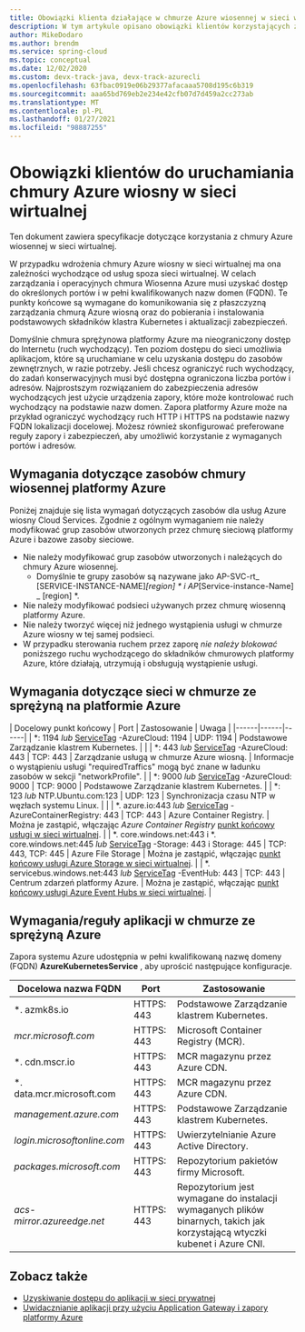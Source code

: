 ```yaml
---
title: Obowiązki klienta działające w chmurze Azure wiosennej w sieci wirtualnej
description: W tym artykule opisano obowiązki klientów korzystających z chmury Azure wiosennej w sieci wirtualnej.
author: MikeDodaro
ms.author: brendm
ms.service: spring-cloud
ms.topic: conceptual
ms.date: 12/02/2020
ms.custom: devx-track-java, devx-track-azurecli
ms.openlocfilehash: 63fbac0919e06b29377afacaaa5708d195c6b319
ms.sourcegitcommit: aaa65bd769eb2e234e42cfb07d7d459a2cc273ab
ms.translationtype: MT
ms.contentlocale: pl-PL
ms.lasthandoff: 01/27/2021
ms.locfileid: "98887255"
---
```

# <a name="customer-responsibilities-for-running-azure-spring-cloud-in-vnet"></a>Obowiązki klientów do uruchamiania chmury Azure wiosny w sieci wirtualnej
Ten dokument zawiera specyfikacje dotyczące korzystania z chmury Azure wiosennej w sieci wirtualnej.

W przypadku wdrożenia chmury Azure wiosny w sieci wirtualnej ma ona zależności wychodzące od usług spoza sieci wirtualnej. W celach zarządzania i operacyjnych chmura Wiosenna Azure musi uzyskać dostęp do określonych portów i w pełni kwalifikowanych nazw domen (FQDN). Te punkty końcowe są wymagane do komunikowania się z płaszczyzną zarządzania chmurą Azure wiosną oraz do pobierania i instalowania podstawowych składników klastra Kubernetes i aktualizacji zabezpieczeń.

Domyślnie chmura sprężynowa platformy Azure ma nieograniczony dostęp do Internetu (ruch wychodzący). Ten poziom dostępu do sieci umożliwia aplikacjom, które są uruchamiane w celu uzyskania dostępu do zasobów zewnętrznych, w razie potrzeby. Jeśli chcesz ograniczyć ruch wychodzący, do zadań konserwacyjnych musi być dostępna ograniczona liczba portów i adresów. Najprostszym rozwiązaniem do zabezpieczenia adresów wychodzących jest użycie urządzenia zapory, które może kontrolować ruch wychodzący na podstawie nazw domen. Zapora platformy Azure może na przykład ograniczyć wychodzący ruch HTTP i HTTPS na podstawie nazwy FQDN lokalizacji docelowej. Możesz również skonfigurować preferowane reguły zapory i zabezpieczeń, aby umożliwić korzystanie z wymaganych portów i adresów.

## <a name="azure-spring-cloud-resource-requirements"></a>Wymagania dotyczące zasobów chmury wiosennej platformy Azure 

Poniżej znajduje się lista wymagań dotyczących zasobów dla usług Azure wiosny Cloud Services. Zgodnie z ogólnym wymaganiem nie należy modyfikować grup zasobów utworzonych przez chmurę sieciową platformy Azure i bazowe zasoby sieciowe.
- Nie należy modyfikować grup zasobów utworzonych i należących do chmury Azure wiosennej.
  - Domyślnie te grupy zasobów są nazywane jako AP-SVC-rt_ [SERVICE-INSTANCE-NAME]_[region] * i AP_[Service-instance-Name] _ [region] *.
- Nie należy modyfikować podsieci używanych przez chmurę wiosenną platformy Azure.
- Nie należy tworzyć więcej niż jednego wystąpienia usługi w chmurze Azure wiosny w tej samej podsieci.
- W przypadku sterowania ruchem przez zaporę *nie należy blokować* poniższego ruchu wychodzącego do składników chmurowych platformy Azure, które działają, utrzymują i obsługują wystąpienie usługi.

## <a name="azure-spring-cloud-network-requirements"></a>Wymagania dotyczące sieci w chmurze ze sprężyną na platformie Azure

  | Docelowy punkt końcowy | Port | Zastosowanie | Uwaga |
  |------|------|------|
  | *: 1194 *lub* [ServiceTag](https://docs.microsoft.com/azure/virtual-network/service-tags-overview#available-service-tags) -AzureCloud: 1194 | UDP: 1194 | Podstawowe Zarządzanie klastrem Kubernetes. | |
  | *: 443 *lub* [ServiceTag](https://docs.microsoft.com/azure/virtual-network/service-tags-overview#available-service-tags) -AzureCloud: 443 | TCP: 443 | Zarządzanie usługą w chmurze Azure wiosną. | Informacje o wystąpieniu usługi "requiredTraffics" mogą być znane w ładunku zasobów w sekcji "networkProfile". |
  | *: 9000 *lub* [ServiceTag](https://docs.microsoft.com/azure/virtual-network/service-tags-overview#available-service-tags) -AzureCloud: 9000 | TCP: 9000 | Podstawowe Zarządzanie klastrem Kubernetes. |
  | *: 123 *lub* NTP.Ubuntu.com:123 | UDP: 123 | Synchronizacja czasu NTP w węzłach systemu Linux. | |
  | *. azure.io:443 *lub* [ServiceTag](https://docs.microsoft.com/azure/virtual-network/service-tags-overview#available-service-tags) -AzureContainerRegistry: 443 | TCP: 443 | Azure Container Registry. | Można je zastąpić, włączając *Azure Container Registry* [punkt końcowy usługi w sieci wirtualnej](https://docs.microsoft.com/azure/virtual-network/virtual-network-service-endpoints-overview). |
  | *. core.windows.net:443 i *. core.windows.net:445 *lub* [ServiceTag](https://docs.microsoft.com/azure/virtual-network/service-tags-overview#available-service-tags) -Storage: 443 i Storage: 445 | TCP: 443, TCP: 445 | Azure File Storage | Można je zastąpić, włączając  [punkt końcowy usługi Azure Storage w sieci wirtualnej](https://docs.microsoft.com/azure/virtual-network/virtual-network-service-endpoints-overview). |
  | *. servicebus.windows.net:443 *lub* [ServiceTag](https://docs.microsoft.com/azure/virtual-network/service-tags-overview#available-service-tags) -EventHub: 443 | TCP: 443 | Centrum zdarzeń platformy Azure. | Można je zastąpić, włączając  [punkt końcowy usługi Azure Event Hubs w sieci wirtualnej](https://docs.microsoft.com/azure/virtual-network/virtual-network-service-endpoints-overview). |
  

## <a name="azure-spring-cloud-fqdn-requirements--application-rules"></a>Wymagania/reguły aplikacji w chmurze ze sprężyną Azure

Zapora systemu Azure udostępnia w pełni kwalifikowaną nazwę domeny (FQDN) **AzureKubernetesService** , aby uprościć następujące konfiguracje.

  | Docelowa nazwa FQDN | Port | Zastosowanie |
  |------|------|------|
  | *. azmk8s.io | HTTPS: 443 | Podstawowe Zarządzanie klastrem Kubernetes. |
  | <i>mcr.microsoft.com</i> | HTTPS: 443 | Microsoft Container Registry (MCR). |
  | *. cdn.mscr.io | HTTPS: 443 | MCR magazynu przez Azure CDN. |
  | *. data.mcr.microsoft.com | HTTPS: 443 | MCR magazynu przez Azure CDN. |
  | <i>management.azure.com</i> | HTTPS: 443 | Podstawowe Zarządzanie klastrem Kubernetes. |
  | <i>login.microsoftonline.com</i> | HTTPS: 443 | Uwierzytelnianie Azure Active Directory. |
  |<i>packages.microsoft.com</i>    | HTTPS: 443 | Repozytorium pakietów firmy Microsoft. |
  | <i>acs-mirror.azureedge.net</i> | HTTPS: 443 | Repozytorium jest wymagane do instalacji wymaganych plików binarnych, takich jak korzystającą wtyczki kubenet i Azure CNI. |

## <a name="see-also"></a>Zobacz także
* [Uzyskiwanie dostępu do aplikacji w sieci prywatnej](spring-cloud-access-app-virtual-network.md)
* [Uwidacznianie aplikacji przy użyciu Application Gateway i zapory platformy Azure](spring-cloud-expose-apps-gateway-azure-firewall.md) 